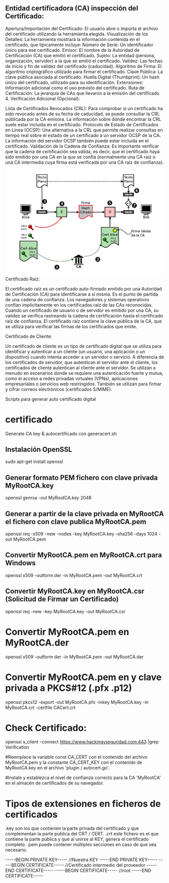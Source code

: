 

## Entidad certificadora (CA) inspección del Certificado:

Apertura/Importación del Certificado: El usuario abre o importa el archivo del certificado utilizando la herramienta elegida.
Visualización de los Detalles: La herramienta mostrará la información contenida en el certificado, que típicamente incluye:
Número de Serie: Un identificador único para ese certificado.
Emisor: El nombre de la Autoridad de Certificación (CA) que emitió el certificado.
Sujeto: La entidad (persona, organización, servidor) a la que se emitió el certificado.
Validez: Las fechas de inicio y fin de validez del certificado (caducidad).
Algoritmo de Firma: El algoritmo criptográfico utilizado para firmar el certificado.
Clave Pública: La clave pública asociada al certificado.
Huella Digital (Thumbprint): Un hash único del certificado, utilizado para su identificación.
Extensiones: Información adicional como el uso previsto del certificado.
Ruta de Certificación: La jerarquía de CAs que llevaron a la emisión del certificado.
4. Verificación Adicional (Opcional):

Lista de Certificados Revocados (CRL): Para comprobar si un certificado ha sido revocado antes de su fecha de caducidad, se puede consultar la CRL publicada por la CA emisora. La información sobre dónde encontrar la CRL suele estar incluida en el certificado.
Protocolo de Estado de Certificados en Línea (OCSP): Una alternativa a la CRL que permite realizar consultas en tiempo real sobre el estado de un certificado a un servidor OCSP de la CA. La información del servidor OCSP también puede estar incluida en el certificado.
Validación de la Cadena de Confianza: Es importante verificar que la cadena de certificación sea válida, es decir, que el certificado haya sido emitido por una CA en la que se confía (normalmente una CA raíz o una CA intermedia cuya firma está verificada por una CA raíz de confianza).

<img style="float:left" alt="Entidad Certificadora" src="https://github.com/hackingyseguridad/certificado/blob/master/ca.jpg">

Certificado Raíz:

El certificado raíz es un certificado auto-firmado emitido por una Autoridad de Certificación (CA) para identificarse a sí misma. Es el punto de partida de una cadena de confianza. Los navegadores y sistemas operativos confían implícitamente en los certificados raíz de las CAs reconocidas. Cuando un certificado de usuario o de servidor es emitido por una CA, su validez se verifica rastreando la cadena de certificación hasta el certificado raíz de confianza. El certificado raíz contiene la clave pública de la CA, que se utiliza para verificar las firmas de los certificados que emite.

Certificado de Cliente:

Un certificado de cliente es un tipo de certificado digital que se utiliza para identificar y autenticar a un cliente (un usuario, una aplicación o un dispositivo) cuando intenta acceder a un servidor o servicio. A diferencia de los certificados de servidor, que autentican el servidor ante el cliente, los certificados de cliente autentican al cliente ante el servidor. Se utilizan a menudo en escenarios donde se requiere una autenticación fuerte y mutua, como el acceso a redes privadas virtuales (VPNs), aplicaciones empresariales o servicios web restringidos. También se utilizan para firmar y cifrar correos electrónicos (certificados S/MIME).


Scripts para generar auto certificado digital 

# certificado

Generate CA key & autocertificado con generacert.sh

## Instalación OpenSSL
sudo apt-get install openssl

## Generar formato PEM fichero con clave privada MyRootCA.key 
openssl genrsa -out MyRootCA.key 2048

## Generar a partir de la clave privada en MyRootCA el fichero con clave publica MyRootCA.pem
openssl req -x509 -new -nodes -key MyRootCA.key -sha256 -days 1024 -out MyRootCA.pem

## Convertir MyRootCA.pem en MyRootCA.crt para Windows
openssl x509 -outform der -in MyRootCA.pem -out MyRootCA.crt

## Convertir MyRootCA.key en MyRootCA.csr (Solicitud de Firmar un Certificado)
openssl req -new -key MyRootCA.key -out MyRootCA.csr

# Convertir MyRootCA.pem en MyRootCA.der
openssl x509 -outform der -in MyRootCA.pem -out MyRootCA.der

# Convertir MyRootCA.pem en y clave privada a PKCS#12 (.pfx .p12)
openssl pkcs12 -export -out MyRootCA.pfx -inkey MyRootCA.key -in MyRootCA.crt -certfile CACert.crt

# Check Certificado:
openssl s_client -connect https://www.hackingyseguridad.com:443 |grep Verification

#Reemplace la variable const CA_CERT con el contenido del archivo MyRootCA.pem y la constante CA_CERT_KEY con el contenido de MyRootCA.key en el archivo 'plugin / autocert.go'.

#Instale y establezca el nivel de confianza correcto para la CA 'MyRootCA' en el almacén de certificados de su navegador.

# Tipos de extensiones en ficheros de certificados

.key son los que contienen la parte privada del certificado y que complementan la parte publica del CRT / CERT.
.crt este fichero es el que contiene la parte pública y que al unirse al KEY, genera el certificado completo.
.pem puede contener múltiples secciones en caso de que sea necesario.

-----BEGIN PRIVATE KEY-----
//Nuestra KEY
-----END PRIVATE KEY-----
-----BEGIN CERTIFICATE-----
//Certificado intermedio del proveedor
-----END CERTIFICATE-----
-----BEGIN CERTIFICATE-----
//root
-----END CERTIFICATE-----
